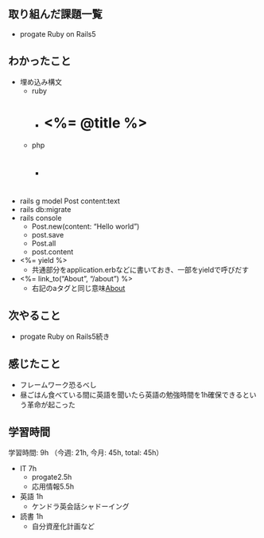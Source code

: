 ## 取り組んだ課題一覧
- progate Ruby on Rails5
## わかったこと
- 埋め込み構文
    - ruby
        - <h1><%= @title %></h1>
    - php
        - <h1><?php echo $title; ?><h1>
- rails g model Post content:text
- rails db:migrate
- rails console
    - Post.new(content: “Hello world”)
    - post.save
    - Post.all
    - post.content
- <%= yield %>
    - 共通部分をapplication.erbなどに書いておき、一部をyieldで呼びだす
- <%= link_to(“About”, “/about”) %>
    - 右記のaタグと同じ意味<a href=“/about”>About</a>
## 次やること
- progate Ruby on Rails5続き
## 感じたこと
- フレームワーク恐るべし
- 昼ごはん食べている間に英語を聞いたら英語の勉強時間を1h確保できるという革命が起こった
## 学習時間
学習時間: 9h （今週: 21h, 今月: 45h, total: 45h）
- IT 7h
  - progate2.5h
  - 応用情報5.5h
- 英語 1h
  - ケンドラ英会話シャドーイング
- 読書 1h
  - 自分資産化計画など
